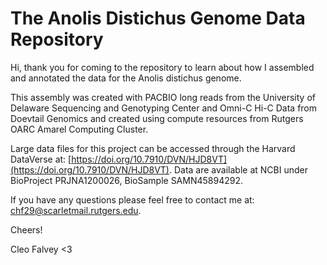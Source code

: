 # The Anolis Distichus Genome Data Repository

Hi, thank you for coming to the repository to learn about how I assembled and annotated the data for the Anolis distichus genome. 

This assembly was created with PACBIO long reads from the University of Delaware Sequencing and Genotyping Center and Omni-C Hi-C Data from Doevtail Genomics and created using compute resources from Rutgers OARC Amarel Computing Cluster.

Large data files for this project can be accessed through the Harvard DataVerse at: [https://doi.org/10.7910/DVN/HJD8VT](https://doi.org/10.7910/DVN/HJD8VT). Data are available at NCBI under BioProject PRJNA1200026, BioSample SAMN45894292.

If you have any questions please feel free to contact me at: chf29@scarletmail.rutgers.edu.

Cheers!

Cleo Falvey <3

